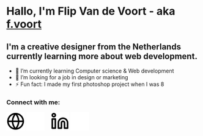 # Hallo, I'm Flip Van de Voort - aka <a href="https://f.voort.me" target="_blank" rel="noopener noreferrer">f.voort</a>

## I'm a creative designer from the Netherlands currently learning more about web development.

- 🌱 I’m currently learning Computer science & Web development
- 👯 I’m looking for a job in design or marketing
- ⚡ Fun fact: I made my first photoshop project when I was 8

### Connect with me:

[![website](./static/icon/globe-light.svg)](https://f.voort.me#gh-light-mode-only)
[![website](./static/icon/globe-dark.svg)](https://f.voort.me#gh-dark-mode-only)
&nbsp;&nbsp;
[![linkedin](./static/icon/linkedin-light.svg)](https://linkedin.com/in/fvoort#gh-light-mode-only)
[![linkedin](./static/icon/linkedin-dark.svg)](https://linkedin.com/in/fvoort#gh-dark-mode-only)

[website]: https://f.voort.me
[youtube]: https://youtube.com/fvoort0
[instagram]: https://instagram.com/f.voort
[linkedin]: https://linkedin.com/in/fvoort
